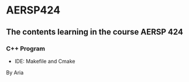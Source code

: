 # AERSP424
## The contents learning in the course AERSP 424
### C++ Program
- IDE: Makefile and Cmake

By Aria
